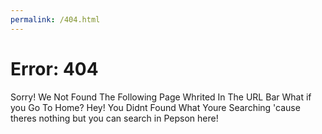 ```yaml
---
permalink: /404.html
---
```


# Error: 404
Sorry! We Not Found The Following Page Whrited In The URL Bar
What if you Go To Home? 
Hey! You Didnt Found What Youre Searching 'cause theres nothing but you can search in Pepson here!
<script async src="https://cse.google.com/cse.js?cx=48ddef95477ce3374"></script>
<div class="gcse-search"></div>
